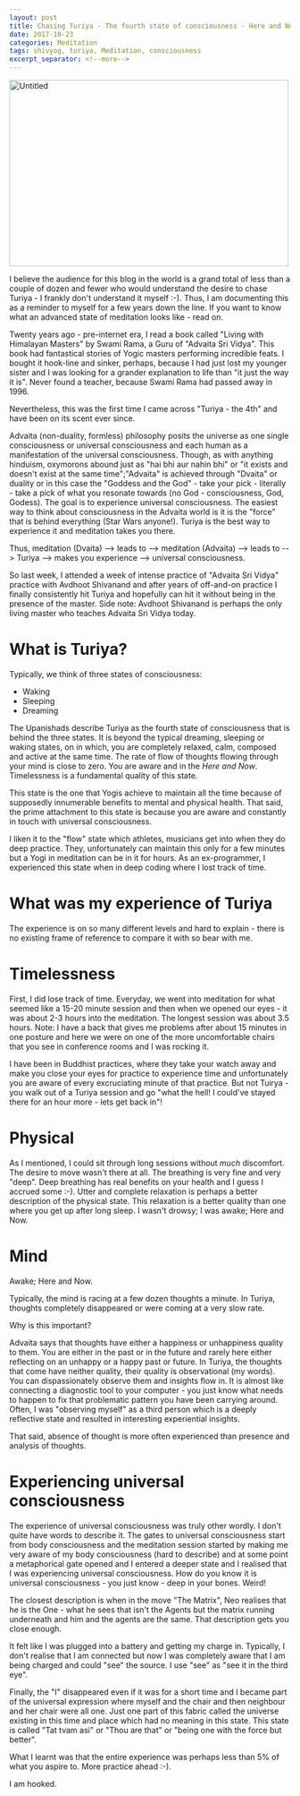 ```yaml
---
layout: post
title: Chasing Turiya - The fourth state of consciousness - Here and Now
date: 2017-10-23
categories: Meditation
tags: shivyog, turiya, Meditation, consciousness
excerpt_separator: <!--more-->
---
```

<a data-flickr-embed="true"  href="https://www.flickr.com/photos/singh_harpreet/29391203643/in/album-72157673355426251/" title="Untitled"><img src="https://farm9.staticflickr.com/8762/29391203643_6bbfe9b279.jpg" width="500" height="333" alt="Untitled"></a><script async src="//embedr.flickr.com/assets/client-code.js" charset="utf-8"></script>

I believe the audience for this blog in the world is a grand total of less than a couple of dozen and fewer who would understand the desire to chase Turiya - I frankly don't understand it myself :-). Thus, I am documenting this as a reminder to myself for a few years down the line. If you want to know what an advanced state of meditation looks like - read on.

<!--more -->
Twenty years ago - pre-internet era, I read a book called "Living with Himalayan Masters" by Swami Rama, a Guru of "Advaita Sri Vidya". This book had fantastical stories of Yogic masters performing incredible feats. I bought it hook-line and sinker, perhaps, because I had just lost my younger sister and I was looking for a grander explanation to life than "it just the way it is". Never found a teacher, because Swami Rama had passed away in 1996.

Nevertheless, this was the first time I came across "Turiya - the 4th" and have been on its scent ever since.

Advaita (non-duality, formless) philosophy posits the universe as one single consciousness or universal consciousness and each human as a manifestation of the universal consciousness. Though, as with anything hinduism, oxymorons abound just as "hai bhi aur nahin bhi" or "it exists and doesn't exist at the same time";"Advaita" is achieved through "Dvaita" or duality or in this case the "Goddess and the God" - take your pick - literally - take a pick of what you resonate towards (no God - consciousness, God, Godess). The goal is to experience universal consciousness. The easiest way to think about consciousness in the Advaita world is it is the "force" that is behind everything (Star Wars anyone!). Turiya is the best way to experience it and meditation takes you there.

Thus, meditation (Dvaita) --> leads to --> meditation (Advaita) --> leads to --> Turiya --> makes you experience --> universal consciousness.

So last week, I attended a week of intense practice of "Advaita Sri Vidya" practice with Avdhoot Shivanand and after years of off-and-on practice I finally consistently hit Turiya and hopefully can hit it without being in the presence of the master. Side note: Avdhoot Shivanand is perhaps the only living master who teaches Advaita Sri Vidya today.

# What is Turiya?
Typically, we think of three states of consciousness:
* Waking
* Sleeping
* Dreaming

The Upanishads describe Turiya as the fourth state of consciousness that is behind the three states. It is beyond the typical dreaming, sleeping or waking states, on in which, you are completely relaxed, calm, composed and active at the same time. The rate of flow of thoughts flowing through your mind is close to zero. You are aware and in the *Here and Now*. Timelessness is a fundamental quality of this state.

This state is the one that Yogis achieve to maintain all the time because of supposedly innumerable benefits to mental and physical health. That said, the prime attachment to this state is because you are aware and constantly in touch with universal consciousness.

I liken it to the "flow" state which athletes, musicians get into when they do deep practice. They, unfortunately can maintain this only for a few minutes but a Yogi in meditation can be in it for hours. As an ex-programmer, I experienced this state when in deep coding where I lost track of time.

# What was my experience of Turiya
The experience is on so many different levels and hard to explain - there is no existing frame of reference to compare it with so bear with me.

# Timelessness
First, I did lose track of time. Everyday, we went into meditation for what seemed like a 15-20 minute session and then when we opened our eyes - it was about 2-3 hours into the meditation. The longest session was about 3.5 hours. Note: I have a back that gives me problems after about 15 minutes in one posture and here we were on one of the more uncomfortable chairs that you see in conference rooms and I was rocking it.

I have been in Buddhist practices, where they take your watch away and make you close your eyes for practice to experience time and unfortunately you are aware of every excruciating minute of that practice. But not Tuirya - you walk out of a Turiya session and go "what the hell! I could've stayed there for an hour more - lets get back in"!

# Physical
As I mentioned, I could sit through long sessions without *much* discomfort. The desire to move wasn't there at all. The breathing is very fine and very "deep". Deep breathing has real benefits on your health and I guess I accrued some :-). Utter and complete relaxation is perhaps a better description of the physical state. This relaxation is a better quality than one where you get up after long sleep. I wasn't drowsy; I was awake; Here and Now.

# Mind
Awake; Here and Now.

Typically, the mind is racing at a few dozen thoughts a minute. In Turiya, thoughts completely disappeared or were coming at a very slow rate.

Why is this important?

Advaita says that thoughts have either a happiness or unhappiness quality to them. You are either in the past or in the future and rarely here either reflecting on an unhappy or a happy past or future. In Turiya, the thoughts that come have neither quality, their quality is observational (my words). You can dispassionately observe them and insights flow in. It is almost like connecting a diagnostic tool to your computer - you just know what needs to happen to fix that problematic pattern you have been carrying around. Often, I was "observing myself" as a third person which is a deeply reflective state and resulted in interesting experiential insights.

That said, absence of thought is more often experienced than presence and analysis of thoughts.

# Experiencing universal consciousness
The experience of universal consciousness was truly other wordly. I don't quite have words to describe it. The gates to universal consciousness start from body consciousness and the meditation session started by making me very aware of my body consciousness (hard to describe) and at some point a metaphorical gate opened and I entered a deeper state and I realised that I was experiencing universal consciousness. How do you know it is universal consciousness - you just know - deep in your bones. Weird!

The closest description is when in the move "The Matrix", Neo realises that he is the One - what he sees that isn't the Agents but the matrix running underneath and him and the agents are the same. That description gets you close enough.

It felt like I was plugged into a battery and getting my charge in. Typically, I don't realise that I am connected but now I was completely aware that I am being charged and could "see" the source. I use "see" as "see it in the third eye".

Finally, the "I" disappeared even if it was for a short time and I became part of the universal expression where myself and the chair and then neighbour and her chair were all one. Just one part of this fabric called the universe existing in this time and place which had no meaning in this state. This state is called "Tat tvam asi" or "Thou are that" or "being one with the force but better".

What I learnt was that the entire experience was perhaps less than 5% of what you aspire to. More practice ahead :-).

I am hooked.
